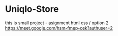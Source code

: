 # Uniqlo-Store
this is small project - asignment html css / option 2
https://meet.google.com/hsm-fmep-cek?authuser=2
